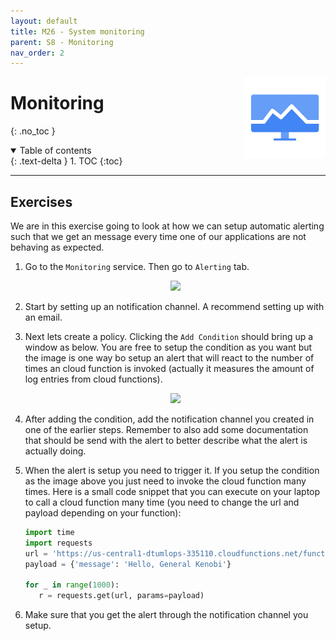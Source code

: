 ```yaml
---
layout: default
title: M26 - System monitoring
parent: S8 - Monitoring
nav_order: 2
---
```


<img style="float: right;" src="../figures/icons/monitoring.png" width="130">

# Monitoring
{: .no_toc }

<details open markdown="block">
  <summary>
    Table of contents
  </summary>
  {: .text-delta }
1. TOC
{:toc}
</details>

---

## Exercises

We are in this exercise going to look at how we can setup automatic alerting
such that we get an message every time one of our applications are not behaving
as expected.

1. Go to the `Monitoring` service. Then go to `Alerting` tab.
   <p align="center">
     <img src="../figures/gcp_alert.png" width="800">
   </p>

2. Start by setting up an notification channel. A recommend setting up with an
   email.

3. Next lets create a policy. Clicking the `Add Condition` should bring up a
   window as below. You are free to setup the condition as you want but the
   image is one way bo setup an alert that will react to the number of times
   an cloud function is invoked (actually it measures the amount of log entries
   from cloud functions).
   <p align="center">
     <img src="../figures/gcp_alert_condition.png" width="800">
   </p>

4. After adding the condition, add the notification channel you created in one of
   the earlier steps. Remember to also add some documentation that should be send
   with the alert to better describe what the alert is actually doing.

5. When the alert is setup you need to trigger it. If you setup the condition as
   the image above you just need to invoke the cloud function many times. Here is
   a small code snippet that you can execute on your laptop to call a cloud function
   many time (you need to change the url and payload depending on your function):

   ```python
   import time
   import requests
   url = 'https://us-central1-dtumlops-335110.cloudfunctions.net/function-2'
   payload = {'message': 'Hello, General Kenobi'}

   for _ in range(1000):
      r = requests.get(url, params=payload)
   ```

6. Make sure that you get the alert through the notification channel you setup.
